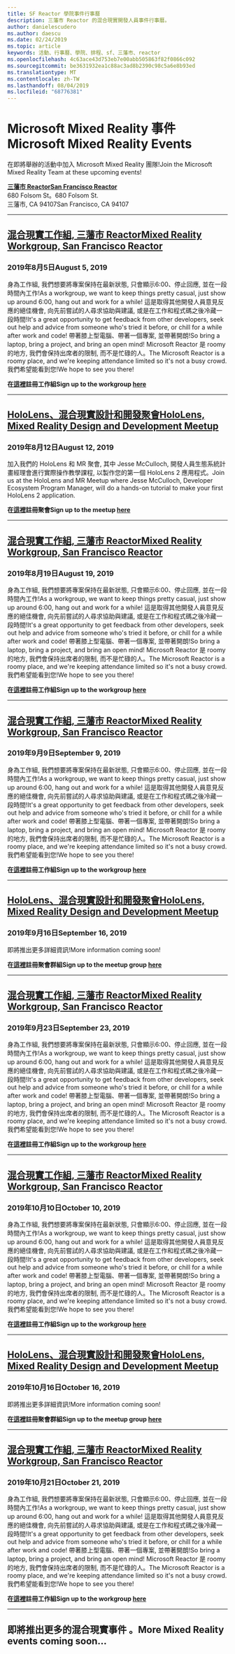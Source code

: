 ```yaml
---
title: SF Reactor 學院事件行事曆
description: 三藩市 Reactor 的混合現實開發人員事件行事曆。
author: danielescudero
ms.author: daescu
ms.date: 02/24/2019
ms.topic: article
keywords: 活動、行事曆、學院、排程、sf、三藩市、reactor
ms.openlocfilehash: 4c63ace43d753eb7e00abb505863f82f0866c092
ms.sourcegitcommit: be3631932ea1c88ac3ad8b2390c98c5a6e8b93ed
ms.translationtype: MT
ms.contentlocale: zh-TW
ms.lasthandoff: 08/04/2019
ms.locfileid: "68776381"
---
```

# <a name="microsoft-mixed-reality-events"></a><span data-ttu-id="31eba-104">Microsoft Mixed Reality 事件</span><span class="sxs-lookup"><span data-stu-id="31eba-104">Microsoft Mixed Reality Events</span></span>

<span data-ttu-id="31eba-105">在即將舉辦的活動中加入 Microsoft Mixed Reality 團隊!</span><span class="sxs-lookup"><span data-stu-id="31eba-105">Join the Microsoft Mixed Reality Team at these upcoming events!</span></span>

<span data-ttu-id="31eba-106">**[三藩市 Reactor](https://developer.microsoft.com/reactor/#ReactorSF)**</span><span class="sxs-lookup"><span data-stu-id="31eba-106">**[San Francisco Reactor](https://developer.microsoft.com/reactor/#ReactorSF)**</span></span><br>
<span data-ttu-id="31eba-107">680 Folsom St。</span><span class="sxs-lookup"><span data-stu-id="31eba-107">680 Folsom St.</span></span><br>
<span data-ttu-id="31eba-108">三藩市, CA 94107</span><span class="sxs-lookup"><span data-stu-id="31eba-108">San Francisco, CA 94107</span></span>


---
## <a name="mixed-reality-workgroup-san-francisco-reactorhttpsemea01safelinksprotectionoutlookcomurlhttps3a2f2fwwwmeetupcom2fhololens-mr2fdata027c017cdaescu40microsoftcom7ca8ddee063b7949a9992308d6903e62b07c72f988bf86f141af91ab2d7cd011db477c17c07c636854994961124360sdataymnaaiwvxij700mo9gj2boz4w82bgkdjdhijhytfczcfu3dreserved0"></a>[<span data-ttu-id="31eba-109">混合現實工作組, 三藩市 Reactor</span><span class="sxs-lookup"><span data-stu-id="31eba-109">Mixed Reality Workgroup, San Francisco Reactor</span></span>](https://emea01.safelinks.protection.outlook.com/?url=https%3A%2F%2Fwww.meetup.com%2Fhololens-mr%2F&data=02%7C01%7Cdaescu%40microsoft.com%7Ca8ddee063b7949a9992308d6903e62b0%7C72f988bf86f141af91ab2d7cd011db47%7C1%7C0%7C636854994961124360&sdata=YmnAAiWVxIJ700mO9gj%2BOz4W8%2BgKDjDhiJhYtfCzCFU%3D&reserved=0)
### <a name="august-5-2019"></a><span data-ttu-id="31eba-110">2019年8月5日</span><span class="sxs-lookup"><span data-stu-id="31eba-110">August 5, 2019</span></span>
<span data-ttu-id="31eba-111">身為工作組, 我們想要將專案保持在最新狀態, 只會顯示6:00、停止回應, 並在一段時間內工作!</span><span class="sxs-lookup"><span data-stu-id="31eba-111">As a workgroup, we want to keep things pretty casual, just show up around 6:00, hang out and work for a while!</span></span> <span data-ttu-id="31eba-112">這是取得其他開發人員意見反應的絕佳機會, 向先前嘗試的人尋求協助與建議, 或是在工作和程式碼之後冷藏一段時間!</span><span class="sxs-lookup"><span data-stu-id="31eba-112">It's a great opportunity to get feedback from other developers, seek out help and advice from someone who's tried it before, or chill for a while after work and code!</span></span> <span data-ttu-id="31eba-113">帶著膝上型電腦、帶著一個專案, 並帶著開朗!</span><span class="sxs-lookup"><span data-stu-id="31eba-113">So bring a laptop, bring a project, and bring an open mind!</span></span> <span data-ttu-id="31eba-114">Microsoft Reactor 是 roomy 的地方, 我們會保持出席者的限制, 而不是忙碌的人。</span><span class="sxs-lookup"><span data-stu-id="31eba-114">The Microsoft Reactor is a roomy place, and we're keeping attendance limited so it's not a busy crowd.</span></span> <span data-ttu-id="31eba-115">我們希望能看到您!</span><span class="sxs-lookup"><span data-stu-id="31eba-115">We hope to see you there!</span></span>

<span data-ttu-id="31eba-116">**在[這裡](https://emea01.safelinks.protection.outlook.com/?url=https%3A%2F%2Fwww.meetup.com%2Fhololens-mr%2F&data=02%7C01%7Cdaescu%40microsoft.com%7Ca8ddee063b7949a9992308d6903e62b0%7C72f988bf86f141af91ab2d7cd011db47%7C1%7C0%7C636854994961124360&sdata=YmnAAiWVxIJ700mO9gj%2BOz4W8%2BgKDjDhiJhYtfCzCFU%3D&reserved=0)註冊工作組**</span><span class="sxs-lookup"><span data-stu-id="31eba-116">**Sign up to the workgroup [here](https://emea01.safelinks.protection.outlook.com/?url=https%3A%2F%2Fwww.meetup.com%2Fhololens-mr%2F&data=02%7C01%7Cdaescu%40microsoft.com%7Ca8ddee063b7949a9992308d6903e62b0%7C72f988bf86f141af91ab2d7cd011db47%7C1%7C0%7C636854994961124360&sdata=YmnAAiWVxIJ700mO9gj%2BOz4W8%2BgKDjDhiJhYtfCzCFU%3D&reserved=0)**</span></span>

---
## <a name="hololens-mixed-reality-design-and-development-meetuphttpswwwmeetupcomhololens-mrevents263232210"></a>[<span data-ttu-id="31eba-117">HoloLens、混合現實設計和開發聚會</span><span class="sxs-lookup"><span data-stu-id="31eba-117">HoloLens, Mixed Reality Design and Development Meetup</span></span>](https://www.meetup.com/hololens-mr/events/263232210/)
### <a name="august-12-2019"></a><span data-ttu-id="31eba-118">2019年8月12日</span><span class="sxs-lookup"><span data-stu-id="31eba-118">August 12, 2019</span></span>
<span data-ttu-id="31eba-119">加入我們的 HoloLens 和 MR 聚會, 其中 Jesse McCulloch, 開發人員生態系統計畫經理會進行實際操作教學課程, 以製作您的第一個 HoloLens 2 應用程式。</span><span class="sxs-lookup"><span data-stu-id="31eba-119">Join us at the HoloLens and MR Meetup where Jesse McCulloch, Developer Ecosystem Program Manager, will do a hands-on tutorial to make your first HoloLens 2 application.</span></span>

<span data-ttu-id="31eba-120">**在[這裡](https://www.meetup.com/hololens-mr/events/263232210/)註冊聚會**</span><span class="sxs-lookup"><span data-stu-id="31eba-120">**Sign up to the meetup [here](https://www.meetup.com/hololens-mr/events/263232210/)**</span></span>

---
## <a name="mixed-reality-workgroup-san-francisco-reactorhttpsemea01safelinksprotectionoutlookcomurlhttps3a2f2fwwwmeetupcom2fhololens-mr2fdata027c017cdaescu40microsoftcom7ca8ddee063b7949a9992308d6903e62b07c72f988bf86f141af91ab2d7cd011db477c17c07c636854994961124360sdataymnaaiwvxij700mo9gj2boz4w82bgkdjdhijhytfczcfu3dreserved0"></a>[<span data-ttu-id="31eba-121">混合現實工作組, 三藩市 Reactor</span><span class="sxs-lookup"><span data-stu-id="31eba-121">Mixed Reality Workgroup, San Francisco Reactor</span></span>](https://emea01.safelinks.protection.outlook.com/?url=https%3A%2F%2Fwww.meetup.com%2Fhololens-mr%2F&data=02%7C01%7Cdaescu%40microsoft.com%7Ca8ddee063b7949a9992308d6903e62b0%7C72f988bf86f141af91ab2d7cd011db47%7C1%7C0%7C636854994961124360&sdata=YmnAAiWVxIJ700mO9gj%2BOz4W8%2BgKDjDhiJhYtfCzCFU%3D&reserved=0)
### <a name="august-19-2019"></a><span data-ttu-id="31eba-122">2019年8月19日</span><span class="sxs-lookup"><span data-stu-id="31eba-122">August 19, 2019</span></span>
<span data-ttu-id="31eba-123">身為工作組, 我們想要將專案保持在最新狀態, 只會顯示6:00、停止回應, 並在一段時間內工作!</span><span class="sxs-lookup"><span data-stu-id="31eba-123">As a workgroup, we want to keep things pretty casual, just show up around 6:00, hang out and work for a while!</span></span> <span data-ttu-id="31eba-124">這是取得其他開發人員意見反應的絕佳機會, 向先前嘗試的人尋求協助與建議, 或是在工作和程式碼之後冷藏一段時間!</span><span class="sxs-lookup"><span data-stu-id="31eba-124">It's a great opportunity to get feedback from other developers, seek out help and advice from someone who's tried it before, or chill for a while after work and code!</span></span> <span data-ttu-id="31eba-125">帶著膝上型電腦、帶著一個專案, 並帶著開朗!</span><span class="sxs-lookup"><span data-stu-id="31eba-125">So bring a laptop, bring a project, and bring an open mind!</span></span> <span data-ttu-id="31eba-126">Microsoft Reactor 是 roomy 的地方, 我們會保持出席者的限制, 而不是忙碌的人。</span><span class="sxs-lookup"><span data-stu-id="31eba-126">The Microsoft Reactor is a roomy place, and we're keeping attendance limited so it's not a busy crowd.</span></span> <span data-ttu-id="31eba-127">我們希望能看到您!</span><span class="sxs-lookup"><span data-stu-id="31eba-127">We hope to see you there!</span></span>

<span data-ttu-id="31eba-128">**在[這裡](https://emea01.safelinks.protection.outlook.com/?url=https%3A%2F%2Fwww.meetup.com%2Fhololens-mr%2F&data=02%7C01%7Cdaescu%40microsoft.com%7Ca8ddee063b7949a9992308d6903e62b0%7C72f988bf86f141af91ab2d7cd011db47%7C1%7C0%7C636854994961124360&sdata=YmnAAiWVxIJ700mO9gj%2BOz4W8%2BgKDjDhiJhYtfCzCFU%3D&reserved=0)註冊工作組**</span><span class="sxs-lookup"><span data-stu-id="31eba-128">**Sign up to the workgroup [here](https://emea01.safelinks.protection.outlook.com/?url=https%3A%2F%2Fwww.meetup.com%2Fhololens-mr%2F&data=02%7C01%7Cdaescu%40microsoft.com%7Ca8ddee063b7949a9992308d6903e62b0%7C72f988bf86f141af91ab2d7cd011db47%7C1%7C0%7C636854994961124360&sdata=YmnAAiWVxIJ700mO9gj%2BOz4W8%2BgKDjDhiJhYtfCzCFU%3D&reserved=0)**</span></span>

---
## <a name="mixed-reality-workgroup-san-francisco-reactorhttpsemea01safelinksprotectionoutlookcomurlhttps3a2f2fwwwmeetupcom2fhololens-mr2fdata027c017cdaescu40microsoftcom7ca8ddee063b7949a9992308d6903e62b07c72f988bf86f141af91ab2d7cd011db477c17c07c636854994961124360sdataymnaaiwvxij700mo9gj2boz4w82bgkdjdhijhytfczcfu3dreserved0"></a>[<span data-ttu-id="31eba-129">混合現實工作組, 三藩市 Reactor</span><span class="sxs-lookup"><span data-stu-id="31eba-129">Mixed Reality Workgroup, San Francisco Reactor</span></span>](https://emea01.safelinks.protection.outlook.com/?url=https%3A%2F%2Fwww.meetup.com%2Fhololens-mr%2F&data=02%7C01%7Cdaescu%40microsoft.com%7Ca8ddee063b7949a9992308d6903e62b0%7C72f988bf86f141af91ab2d7cd011db47%7C1%7C0%7C636854994961124360&sdata=YmnAAiWVxIJ700mO9gj%2BOz4W8%2BgKDjDhiJhYtfCzCFU%3D&reserved=0)
### <a name="september-9-2019"></a><span data-ttu-id="31eba-130">2019年9月9日</span><span class="sxs-lookup"><span data-stu-id="31eba-130">September 9, 2019</span></span>
<span data-ttu-id="31eba-131">身為工作組, 我們想要將專案保持在最新狀態, 只會顯示6:00、停止回應, 並在一段時間內工作!</span><span class="sxs-lookup"><span data-stu-id="31eba-131">As a workgroup, we want to keep things pretty casual, just show up around 6:00, hang out and work for a while!</span></span> <span data-ttu-id="31eba-132">這是取得其他開發人員意見反應的絕佳機會, 向先前嘗試的人尋求協助與建議, 或是在工作和程式碼之後冷藏一段時間!</span><span class="sxs-lookup"><span data-stu-id="31eba-132">It's a great opportunity to get feedback from other developers, seek out help and advice from someone who's tried it before, or chill for a while after work and code!</span></span> <span data-ttu-id="31eba-133">帶著膝上型電腦、帶著一個專案, 並帶著開朗!</span><span class="sxs-lookup"><span data-stu-id="31eba-133">So bring a laptop, bring a project, and bring an open mind!</span></span> <span data-ttu-id="31eba-134">Microsoft Reactor 是 roomy 的地方, 我們會保持出席者的限制, 而不是忙碌的人。</span><span class="sxs-lookup"><span data-stu-id="31eba-134">The Microsoft Reactor is a roomy place, and we're keeping attendance limited so it's not a busy crowd.</span></span> <span data-ttu-id="31eba-135">我們希望能看到您!</span><span class="sxs-lookup"><span data-stu-id="31eba-135">We hope to see you there!</span></span>

<span data-ttu-id="31eba-136">**在[這裡](https://emea01.safelinks.protection.outlook.com/?url=https%3A%2F%2Fwww.meetup.com%2Fhololens-mr%2F&data=02%7C01%7Cdaescu%40microsoft.com%7Ca8ddee063b7949a9992308d6903e62b0%7C72f988bf86f141af91ab2d7cd011db47%7C1%7C0%7C636854994961124360&sdata=YmnAAiWVxIJ700mO9gj%2BOz4W8%2BgKDjDhiJhYtfCzCFU%3D&reserved=0)註冊工作組**</span><span class="sxs-lookup"><span data-stu-id="31eba-136">**Sign up to the workgroup [here](https://emea01.safelinks.protection.outlook.com/?url=https%3A%2F%2Fwww.meetup.com%2Fhololens-mr%2F&data=02%7C01%7Cdaescu%40microsoft.com%7Ca8ddee063b7949a9992308d6903e62b0%7C72f988bf86f141af91ab2d7cd011db47%7C1%7C0%7C636854994961124360&sdata=YmnAAiWVxIJ700mO9gj%2BOz4W8%2BgKDjDhiJhYtfCzCFU%3D&reserved=0)**</span></span>

---
## <a name="hololens-mixed-reality-design-and-development-meetuphttpswwwmeetupcomhololens-mr"></a>[<span data-ttu-id="31eba-137">HoloLens、混合現實設計和開發聚會</span><span class="sxs-lookup"><span data-stu-id="31eba-137">HoloLens, Mixed Reality Design and Development Meetup</span></span>](https://www.meetup.com/hololens-mr/)
### <a name="september-16-2019"></a><span data-ttu-id="31eba-138">2019年9月16日</span><span class="sxs-lookup"><span data-stu-id="31eba-138">September 16, 2019</span></span>
<span data-ttu-id="31eba-139">即將推出更多詳細資訊!</span><span class="sxs-lookup"><span data-stu-id="31eba-139">More information coming soon!</span></span>

<span data-ttu-id="31eba-140">**在[這裡](https://www.meetup.com/hololens-mr/)註冊聚會群組**</span><span class="sxs-lookup"><span data-stu-id="31eba-140">**Sign up to the meetup group [here](https://www.meetup.com/hololens-mr/)**</span></span>

---
## <a name="mixed-reality-workgroup-san-francisco-reactorhttpsemea01safelinksprotectionoutlookcomurlhttps3a2f2fwwwmeetupcom2fhololens-mr2fdata027c017cdaescu40microsoftcom7ca8ddee063b7949a9992308d6903e62b07c72f988bf86f141af91ab2d7cd011db477c17c07c636854994961124360sdataymnaaiwvxij700mo9gj2boz4w82bgkdjdhijhytfczcfu3dreserved0"></a>[<span data-ttu-id="31eba-141">混合現實工作組, 三藩市 Reactor</span><span class="sxs-lookup"><span data-stu-id="31eba-141">Mixed Reality Workgroup, San Francisco Reactor</span></span>](https://emea01.safelinks.protection.outlook.com/?url=https%3A%2F%2Fwww.meetup.com%2Fhololens-mr%2F&data=02%7C01%7Cdaescu%40microsoft.com%7Ca8ddee063b7949a9992308d6903e62b0%7C72f988bf86f141af91ab2d7cd011db47%7C1%7C0%7C636854994961124360&sdata=YmnAAiWVxIJ700mO9gj%2BOz4W8%2BgKDjDhiJhYtfCzCFU%3D&reserved=0)
### <a name="september-23-2019"></a><span data-ttu-id="31eba-142">2019年9月23日</span><span class="sxs-lookup"><span data-stu-id="31eba-142">September 23, 2019</span></span>
<span data-ttu-id="31eba-143">身為工作組, 我們想要將專案保持在最新狀態, 只會顯示6:00、停止回應, 並在一段時間內工作!</span><span class="sxs-lookup"><span data-stu-id="31eba-143">As a workgroup, we want to keep things pretty casual, just show up around 6:00, hang out and work for a while!</span></span> <span data-ttu-id="31eba-144">這是取得其他開發人員意見反應的絕佳機會, 向先前嘗試的人尋求協助與建議, 或是在工作和程式碼之後冷藏一段時間!</span><span class="sxs-lookup"><span data-stu-id="31eba-144">It's a great opportunity to get feedback from other developers, seek out help and advice from someone who's tried it before, or chill for a while after work and code!</span></span> <span data-ttu-id="31eba-145">帶著膝上型電腦、帶著一個專案, 並帶著開朗!</span><span class="sxs-lookup"><span data-stu-id="31eba-145">So bring a laptop, bring a project, and bring an open mind!</span></span> <span data-ttu-id="31eba-146">Microsoft Reactor 是 roomy 的地方, 我們會保持出席者的限制, 而不是忙碌的人。</span><span class="sxs-lookup"><span data-stu-id="31eba-146">The Microsoft Reactor is a roomy place, and we're keeping attendance limited so it's not a busy crowd.</span></span> <span data-ttu-id="31eba-147">我們希望能看到您!</span><span class="sxs-lookup"><span data-stu-id="31eba-147">We hope to see you there!</span></span>

<span data-ttu-id="31eba-148">**在[這裡](https://emea01.safelinks.protection.outlook.com/?url=https%3A%2F%2Fwww.meetup.com%2Fhololens-mr%2F&data=02%7C01%7Cdaescu%40microsoft.com%7Ca8ddee063b7949a9992308d6903e62b0%7C72f988bf86f141af91ab2d7cd011db47%7C1%7C0%7C636854994961124360&sdata=YmnAAiWVxIJ700mO9gj%2BOz4W8%2BgKDjDhiJhYtfCzCFU%3D&reserved=0)註冊工作組**</span><span class="sxs-lookup"><span data-stu-id="31eba-148">**Sign up to the workgroup [here](https://emea01.safelinks.protection.outlook.com/?url=https%3A%2F%2Fwww.meetup.com%2Fhololens-mr%2F&data=02%7C01%7Cdaescu%40microsoft.com%7Ca8ddee063b7949a9992308d6903e62b0%7C72f988bf86f141af91ab2d7cd011db47%7C1%7C0%7C636854994961124360&sdata=YmnAAiWVxIJ700mO9gj%2BOz4W8%2BgKDjDhiJhYtfCzCFU%3D&reserved=0)**</span></span>

---
## <a name="mixed-reality-workgroup-san-francisco-reactorhttpsemea01safelinksprotectionoutlookcomurlhttps3a2f2fwwwmeetupcom2fhololens-mr2fdata027c017cdaescu40microsoftcom7ca8ddee063b7949a9992308d6903e62b07c72f988bf86f141af91ab2d7cd011db477c17c07c636854994961124360sdataymnaaiwvxij700mo9gj2boz4w82bgkdjdhijhytfczcfu3dreserved0"></a>[<span data-ttu-id="31eba-149">混合現實工作組, 三藩市 Reactor</span><span class="sxs-lookup"><span data-stu-id="31eba-149">Mixed Reality Workgroup, San Francisco Reactor</span></span>](https://emea01.safelinks.protection.outlook.com/?url=https%3A%2F%2Fwww.meetup.com%2Fhololens-mr%2F&data=02%7C01%7Cdaescu%40microsoft.com%7Ca8ddee063b7949a9992308d6903e62b0%7C72f988bf86f141af91ab2d7cd011db47%7C1%7C0%7C636854994961124360&sdata=YmnAAiWVxIJ700mO9gj%2BOz4W8%2BgKDjDhiJhYtfCzCFU%3D&reserved=0)
### <a name="october-10-2019"></a><span data-ttu-id="31eba-150">2019年10月10日</span><span class="sxs-lookup"><span data-stu-id="31eba-150">October 10, 2019</span></span>
<span data-ttu-id="31eba-151">身為工作組, 我們想要將專案保持在最新狀態, 只會顯示6:00、停止回應, 並在一段時間內工作!</span><span class="sxs-lookup"><span data-stu-id="31eba-151">As a workgroup, we want to keep things pretty casual, just show up around 6:00, hang out and work for a while!</span></span> <span data-ttu-id="31eba-152">這是取得其他開發人員意見反應的絕佳機會, 向先前嘗試的人尋求協助與建議, 或是在工作和程式碼之後冷藏一段時間!</span><span class="sxs-lookup"><span data-stu-id="31eba-152">It's a great opportunity to get feedback from other developers, seek out help and advice from someone who's tried it before, or chill for a while after work and code!</span></span> <span data-ttu-id="31eba-153">帶著膝上型電腦、帶著一個專案, 並帶著開朗!</span><span class="sxs-lookup"><span data-stu-id="31eba-153">So bring a laptop, bring a project, and bring an open mind!</span></span> <span data-ttu-id="31eba-154">Microsoft Reactor 是 roomy 的地方, 我們會保持出席者的限制, 而不是忙碌的人。</span><span class="sxs-lookup"><span data-stu-id="31eba-154">The Microsoft Reactor is a roomy place, and we're keeping attendance limited so it's not a busy crowd.</span></span> <span data-ttu-id="31eba-155">我們希望能看到您!</span><span class="sxs-lookup"><span data-stu-id="31eba-155">We hope to see you there!</span></span>

<span data-ttu-id="31eba-156">**在[這裡](https://emea01.safelinks.protection.outlook.com/?url=https%3A%2F%2Fwww.meetup.com%2Fhololens-mr%2F&data=02%7C01%7Cdaescu%40microsoft.com%7Ca8ddee063b7949a9992308d6903e62b0%7C72f988bf86f141af91ab2d7cd011db47%7C1%7C0%7C636854994961124360&sdata=YmnAAiWVxIJ700mO9gj%2BOz4W8%2BgKDjDhiJhYtfCzCFU%3D&reserved=0)註冊工作組**</span><span class="sxs-lookup"><span data-stu-id="31eba-156">**Sign up to the workgroup [here](https://emea01.safelinks.protection.outlook.com/?url=https%3A%2F%2Fwww.meetup.com%2Fhololens-mr%2F&data=02%7C01%7Cdaescu%40microsoft.com%7Ca8ddee063b7949a9992308d6903e62b0%7C72f988bf86f141af91ab2d7cd011db47%7C1%7C0%7C636854994961124360&sdata=YmnAAiWVxIJ700mO9gj%2BOz4W8%2BgKDjDhiJhYtfCzCFU%3D&reserved=0)**</span></span>

---
## <a name="hololens-mixed-reality-design-and-development-meetuphttpswwwmeetupcomhololens-mr"></a>[<span data-ttu-id="31eba-157">HoloLens、混合現實設計和開發聚會</span><span class="sxs-lookup"><span data-stu-id="31eba-157">HoloLens, Mixed Reality Design and Development Meetup</span></span>](https://www.meetup.com/hololens-mr/)
### <a name="october-16-2019"></a><span data-ttu-id="31eba-158">2019年10月16日</span><span class="sxs-lookup"><span data-stu-id="31eba-158">October 16, 2019</span></span>
<span data-ttu-id="31eba-159">即將推出更多詳細資訊!</span><span class="sxs-lookup"><span data-stu-id="31eba-159">More information coming soon!</span></span>

<span data-ttu-id="31eba-160">**在[這裡](https://www.meetup.com/hololens-mr/)註冊聚會群組**</span><span class="sxs-lookup"><span data-stu-id="31eba-160">**Sign up to the meetup group [here](https://www.meetup.com/hololens-mr/)**</span></span>

---

## <a name="mixed-reality-workgroup-san-francisco-reactorhttpsemea01safelinksprotectionoutlookcomurlhttps3a2f2fwwwmeetupcom2fhololens-mr2fdata027c017cdaescu40microsoftcom7ca8ddee063b7949a9992308d6903e62b07c72f988bf86f141af91ab2d7cd011db477c17c07c636854994961124360sdataymnaaiwvxij700mo9gj2boz4w82bgkdjdhijhytfczcfu3dreserved0"></a>[<span data-ttu-id="31eba-161">混合現實工作組, 三藩市 Reactor</span><span class="sxs-lookup"><span data-stu-id="31eba-161">Mixed Reality Workgroup, San Francisco Reactor</span></span>](https://emea01.safelinks.protection.outlook.com/?url=https%3A%2F%2Fwww.meetup.com%2Fhololens-mr%2F&data=02%7C01%7Cdaescu%40microsoft.com%7Ca8ddee063b7949a9992308d6903e62b0%7C72f988bf86f141af91ab2d7cd011db47%7C1%7C0%7C636854994961124360&sdata=YmnAAiWVxIJ700mO9gj%2BOz4W8%2BgKDjDhiJhYtfCzCFU%3D&reserved=0)
### <a name="october-21-2019"></a><span data-ttu-id="31eba-162">2019年10月21日</span><span class="sxs-lookup"><span data-stu-id="31eba-162">October 21, 2019</span></span>
<span data-ttu-id="31eba-163">身為工作組, 我們想要將專案保持在最新狀態, 只會顯示6:00、停止回應, 並在一段時間內工作!</span><span class="sxs-lookup"><span data-stu-id="31eba-163">As a workgroup, we want to keep things pretty casual, just show up around 6:00, hang out and work for a while!</span></span> <span data-ttu-id="31eba-164">這是取得其他開發人員意見反應的絕佳機會, 向先前嘗試的人尋求協助與建議, 或是在工作和程式碼之後冷藏一段時間!</span><span class="sxs-lookup"><span data-stu-id="31eba-164">It's a great opportunity to get feedback from other developers, seek out help and advice from someone who's tried it before, or chill for a while after work and code!</span></span> <span data-ttu-id="31eba-165">帶著膝上型電腦、帶著一個專案, 並帶著開朗!</span><span class="sxs-lookup"><span data-stu-id="31eba-165">So bring a laptop, bring a project, and bring an open mind!</span></span> <span data-ttu-id="31eba-166">Microsoft Reactor 是 roomy 的地方, 我們會保持出席者的限制, 而不是忙碌的人。</span><span class="sxs-lookup"><span data-stu-id="31eba-166">The Microsoft Reactor is a roomy place, and we're keeping attendance limited so it's not a busy crowd.</span></span> <span data-ttu-id="31eba-167">我們希望能看到您!</span><span class="sxs-lookup"><span data-stu-id="31eba-167">We hope to see you there!</span></span>

<span data-ttu-id="31eba-168">**在[這裡](https://emea01.safelinks.protection.outlook.com/?url=https%3A%2F%2Fwww.meetup.com%2Fhololens-mr%2F&data=02%7C01%7Cdaescu%40microsoft.com%7Ca8ddee063b7949a9992308d6903e62b0%7C72f988bf86f141af91ab2d7cd011db47%7C1%7C0%7C636854994961124360&sdata=YmnAAiWVxIJ700mO9gj%2BOz4W8%2BgKDjDhiJhYtfCzCFU%3D&reserved=0)註冊工作組**</span><span class="sxs-lookup"><span data-stu-id="31eba-168">**Sign up to the workgroup [here](https://emea01.safelinks.protection.outlook.com/?url=https%3A%2F%2Fwww.meetup.com%2Fhololens-mr%2F&data=02%7C01%7Cdaescu%40microsoft.com%7Ca8ddee063b7949a9992308d6903e62b0%7C72f988bf86f141af91ab2d7cd011db47%7C1%7C0%7C636854994961124360&sdata=YmnAAiWVxIJ700mO9gj%2BOz4W8%2BgKDjDhiJhYtfCzCFU%3D&reserved=0)**</span></span>

---

## <a name="more-mixed-reality-events-coming-soon"></a><span data-ttu-id="31eba-169">即將推出更多的混合現實事件 。</span><span class="sxs-lookup"><span data-stu-id="31eba-169">More Mixed Reality events coming soon...</span></span>
